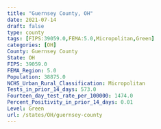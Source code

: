 ```yaml
---
title: "Guernsey County, OH"
date: 2021-07-14
draft: false
type: county
tags: [FIPS:39059.0,FEMA:5.0,Micropolitan,Green]
categories: [OH]
County: Guernsey County
State: OH
FIPS: 39059.0
FEMA_Region: 5.0
Population: 38875.0
NCHS_Urban_Rural_Classification: Micropolitan
Tests_in_prior_14_days: 573.0
Fourteen_day_test_rate_per_100000: 1474.0
Percent_Positivity_in_prior_14_days: 0.01
Level: Green
url: /states/OH/guernsey-county
---
```



